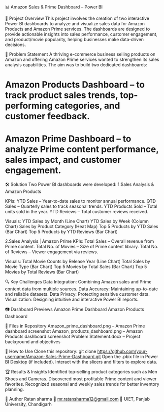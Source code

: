 📊 Amazon Sales & Prime Dashboard – Power BI

📌 Project Overview
This project involves the creation of two interactive Power BI dashboards to analyze and visualize sales data for Amazon Products and Amazon Prime services.
The dashboards are designed to provide actionable insights into sales performance, customer engagement, and product/movie popularity, helping businesses make data-driven decisions.

🎯 Problem Statement
A thriving e-commerce business selling products on Amazon and offering Amazon Prime services wanted to strengthen its sales analysis capabilities.
The aim was to build two dedicated dashboards:
# Amazon Products Dashboard – to track product sales trends, top-performing categories, and customer feedback.
# Amazon Prime Dashboard – to analyze Prime content performance, sales impact, and customer engagement.

🛠 Solution
Two Power BI dashboards were developed:
1.Sales Analysis & Amazon Products

KPIs:
YTD Sales – Year-to-date sales to monitor annual performance.
QTD Sales – Quarterly sales to track seasonal trends.
YTD Products Sold – Total units sold in the year.
YTD Reviews – Total customer reviews received.

Visuals:
YTD Sales by Month (Line Chart)
YTD Sales by Week (Column Chart)
Sales by Product Category (Heat Map)
Top 5 Products by YTD Sales (Bar Chart)
Top 5 Products by YTD Reviews (Bar Chart)

2️.Sales Analysis | Amazon Prime
KPIs:
Total Sales – Overall revenue from Prime content.
Total No. of Movies – Size of Prime content library.
Total No. of Reviews – Viewer engagement via reviews.

Visuals:
Total Movie Counts by Release Year (Line Chart)
Total Sales by Movie Type (Bar Chart)
Top 5 Movies by Total Sales (Bar Chart)
Top 5 Movies by Total Reviews (Bar Chart)

🔍 Key Challenges
Data Integration: Combining Amazon sales and Prime content data from multiple sources.
Data Accuracy: Maintaining up-to-date and reliable datasets.
Data Privacy: Protecting sensitive customer data.
Visualization: Designing intuitive and interactive Power BI reports.

📷 Dashboard Previews
Amazon Prime Dashboard
Amazon Products Dashboard

📂 Files in Repository
Amazon_prime_dashboard.png – Amazon Prime dashboard screenshot
Amazon_products_dashboard.png – Amazon Products dashboard screenshot
Problem Statement.docx – Project background and objectives

🚀 How to Use
Clone this repository:
git clone https://github.com/your-username/Amazon-Sales-Prime-Dashboard.git
Open the .pbix file in Power BI Desktop (if included).
Interact with the slicers and filters to explore data.

🏆 Results & Insights
Identified top-selling product categories such as Men Shoes and Cameras.
Discovered most profitable Prime content and viewer favorites.
Recognized seasonal and weekly sales trends for better inventory planning.

📌 Author
Ratan sharma
📧 mr.ratansharma12@gmail.com
📍 UIET, Panjab University, Chandigarh

